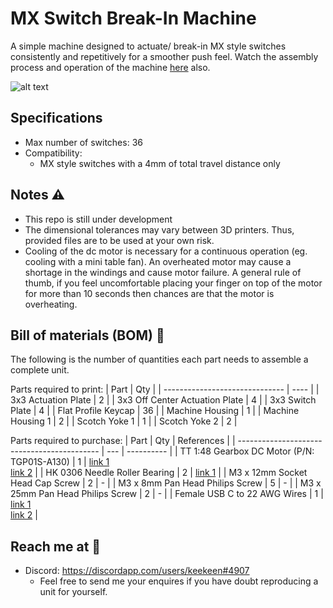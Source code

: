 # MX Switch Break-In Machine
A simple machine designed to actuate/ break-in MX style switches consistently and repetitively for a smoother push feel. Watch the assembly process and operation of the machine [here]() also.

![alt text][snapshot]

[snapshot]: /images/snap0.PNG "Machine Snapshot"

## Specifications
- Max number of switches: 36
- Compatibility: 
  -  MX style switches with a 4mm of total travel distance only

## Notes ⚠️
- This repo is still under development
- The dimensional tolerances may vary between 3D printers. Thus, provided files are to be used at your own risk.
- Cooling of the dc motor is necessary for a continuous operation (eg. cooling with a mini table fan). An overheated motor may cause a shortage in the windings and cause motor failure. A general rule of thumb, if you feel uncomfortable placing your finger on top of the motor for more than 10 seconds then chances are that the motor is overheating.

## Bill of materials (BOM) 📜
The following is the number of quantities each part needs to assemble a complete unit.

Parts required to print:
| Part                           | Qty  |
| ------------------------------ | ---- |
| 3x3 Actuation Plate            | 2    |
| 3x3 Off Center Actuation Plate | 4    |
| 3x3 Switch Plate               | 4    |
| Flat Profile Keycap            | 36   |
| Machine Housing                | 1    |
| Machine Housing 1              | 2    |
| Scotch Yoke 1                  | 1    |
| Scotch Yoke 2                  | 2    |

Parts required to purchase:
| Part                                        | Qty | References |
| ------------------------------------------- | --- | ---------- |
| TT 1:48 Gearbox DC Motor (P/N: TGP01S-A130) | 1   | [link 1](http://www.ttmotor.com/productshow.php?sid=212&id=119) <br> [link 2](https://www.adafruit.com/product/3777) |
| HK 0306 Needle Roller Bearing               | 2   | [link 1](https://www.skf.com/us/products/rolling-bearings/roller-bearings/needle-roller-bearings/drawn-cup-needle-roller-bearings/productid-HK%200306%20TN) |
| M3 x 12mm Socket Head Cap Screw             | 2   | - |
| M3 x 8mm Pan Head Philips Screw             | 5   | - |
| M3 x 25mm Pan Head Philips Screw            | 2   | - |
| Female USB C to 22 AWG Wires                | 1   | [link 1](https://www.aliexpress.com/item/1005001388133794.html?spm=a2g0o.productlist.0.0.5eb0510fZ1x7CB&algo_pvid=72711e6a-5844-4e73-a4a4-c90b141b40e0&algo_exp_id=72711e6a-5844-4e73-a4a4-c90b141b40e0-16&pdp_ext_f=%7B%22sku_id%22%3A%2212000015898874380%22%7D) <br> [link 2](https://www.aliexpress.com/item/1005002271810476.html?spm=a2g0o.productlist.0.0.2819510fomHmwf&algo_pvid=a239c4db-a4cf-4337-b6a1-f4db0c4cff98&algo_exp_id=a239c4db-a4cf-4337-b6a1-f4db0c4cff98-2&pdp_ext_f=%7B%22sku_id%22%3A%2212000019849627354%22%7D) |

## Reach me at 📩
- Discord: https://discordapp.com/users/keekeen#4907
  - Feel free to send me your enquires if you have doubt reproducing a unit for yourself.
